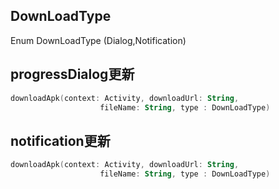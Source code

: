## DownLoadType
Enum DownLoadType (Dialog,Notification)

## progressDialog更新
```kotlin
downloadApk(context: Activity, downloadUrl: String,
                    fileName: String, type : DownLoadType)
```

## notification更新
```kotlin
downloadApk(context: Activity, downloadUrl: String,
                    fileName: String, type : DownLoadType)
```
